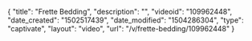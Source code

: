 {
    "title": "Frette Bedding",
    "description": "",
    "videoid": "109962448",
    "date_created": "1502517439",
    "date_modified": "1504286304",
    "type": "captivate",
    "layout": "video",
    "url": "\/v\/frette-bedding\/109962448"
}